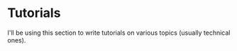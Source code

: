 # Tutorials

I'll be using this section to write tutorials on various topics (usually technical ones). 